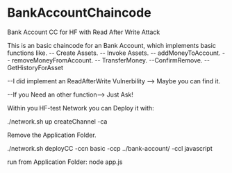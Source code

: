 # BankAccountChaincode
Bank Account CC for  HF with Read After Write Attack





This is an basic chaincode for an Bank Account, which implements basic functions like.
-- Create Assets. 
-- Invoke Assets. 
-- addMoneyToAccount. 
-- removeMoneyFromAccount. 
-- TransferMoney.
--ConfirmRemove. 
--GetHistoryForAsset


--I did implement an ReadAfterWrite Vulnerbility --> Maybe you can find it.

--If you Need an other function--> Just Ask!

Within you HF-test Network you can Deploy it with:

./network.sh up createChannel -ca

Remove the Application Folder.

./network.sh deployCC -ccn basic -ccp ../bank-account/ -ccl javascript

run from Application Folder:
node app.js



